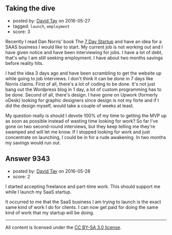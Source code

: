 ## Taking the dive

- posted by: [David Tay](https://stackexchange.com/users/196145/david-tay) on 2016-05-27
- tagged: `launch`, `employment`
- score: 3

Recently I read Dan Norris' book The [7 Day Startup][1] and have an idea for a SAAS business I would like to start. My current job is not working out and I have given notice and have been interviewing for jobs. I have a lot of debt, that's why I am still seeking employment. I have about two months savings before reality hits.

I had the idea 3 days ago and have been scrambling to get the website up while going to job interviews. I don't think it can be done in 7 days like Norris claims. First of all, there's a lot of coding to be done. It's not just bang out the Wordpress blog in 1 day, a lot of custom programming has to be done. Second of all, there's design. I have gone on Upwork (formerly oDesk) looking for graphic designers since design is not my forte and if I did the design myself, would take a couple of weeks at least.

My question really is should I devote 100% of my time to getting the MVP up as soon as possible instead of wasting time looking for work? So far I've gone on two second-round interviews, but they keep telling me they're swamped and will let me know. If I stopped looking for work and just concentrate on launching, I could be in for a rude awakening. In two months my savings would run out. 

  [1]: https://www.amazon.com/Day-Startup-Learn-Until-Launch-ebook/dp/B00NZFKB8S


## Answer 9343

- posted by: [David Tay](https://stackexchange.com/users/196145/david-tay) on 2016-05-28
- score: 2

I started accepting freelance and part-time work. This should support me while I launch my SaaS startup. 

It occurred to me that the SaaS business I am trying to launch is the exact same kind of work I do for clients. I can now get paid for doing the same kind of work that my startup will be doing.



---

All content is licensed under the [CC BY-SA 3.0 license](https://creativecommons.org/licenses/by-sa/3.0/).
